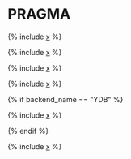 # PRAGMA

{% include [x](_includes/pragma/definition.md) %}

{% include [x](_includes/pragma/global.md) %}

{% include [x](_includes/pragma/yson.md) %}

{% include [x](_includes/pragma/files.md) %}

{% if backend_name == "YDB" %}

{% include [x](_includes/pragma/ydb.md) %}

{% endif %}

{% include [x](_includes/pragma/debug.md) %}
